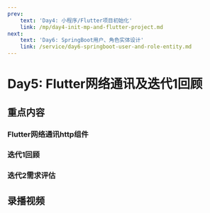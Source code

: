 ```yaml
---
prev:
    text: 'Day4: 小程序/Flutter项目初始化'
    link: /mp/day4-init-mp-and-flutter-project.md
next:
    text: 'Day6: SpringBoot用户、角色实体设计'
    link: /service/day6-springboot-user-and-role-entity.md
---
```


# Day5: Flutter网络通讯及迭代1回顾

## 重点内容

### Flutter网络通讯http组件
### 迭代1回顾
### 迭代2需求评估


## 录播视频

<Bili src="//player.bilibili.com/player.html?aid=677440839&bvid=BV1im4y1X7LE&cid=464999845&page=1"/>
